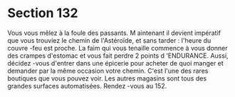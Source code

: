 # Section 132

Vous vous mêlez à la foule des passants. M aintenant il devient
impératif que vous trouviez le chemin de l'Astéroïde, et sans
tarder : l'heure du couvre -feu est proche. La faim qui vous
tenaille commence à vous donner des crampes d'estomac et vous
fait perdre 2 points d 'ENDURANCE.  Aussi, décidez -vous
d'entrer dans une épicerie pour acheter de quoi manger et
demander par la même occasion votre chemin. C'est l'une des
rares boutiques que vous pouvez voir. Les autres magasins sont
tous des grandes surfaces automatisées. Rendez -vous au 152.